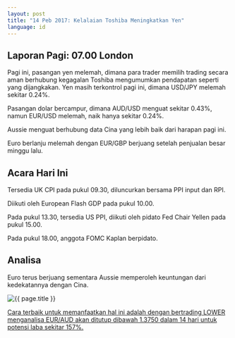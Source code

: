 ```yaml
---
layout: post
title: "14 Peb 2017: Kelalaian Toshiba Meningkatkan Yen"
language: id
---
```

## Laporan Pagi: 07.00 London

Pagi ini, pasangan yen melemah, dimana para trader memilih trading secara aman berhubung kegagalan Toshiba mengumumkan pendapatan seperti yang dijangkakan. Yen masih terkontrol pagi ini, dimana USD/JPY melemah sekitar 0.24%.

Pasangan dolar bercampur, dimana AUD/USD menguat sekitar 0.43%, namun EUR/USD melemah, naik hanya sekitar 0.24%.

Aussie menguat berhubung data Cina yang lebih baik dari harapan pagi ini.

Euro berlanju melemah dengan EUR/GBP berjuang setelah penjualan besar minggu lalu.

## Acara Hari Ini

Tersedia UK CPI pada pukul 09.30, diluncurkan bersama PPI input dan RPI.

Diikuti oleh European Flash GDP pada pukul 10.00.

Pada pukul 13.30, tersedia US PPI, diikuti oleh pidato Fed Chair Yellen pada pukul 15.00.

Pada pukul 18.00, anggota FOMC Kaplan berpidato.

## Analisa

Euro terus berjuang sementara Aussie memperoleh keuntungan dari kedekatannya dengan Cina.

<img src="{{ site.url }}/images/Screen Shot 2017-02-14.png" alt="{{ page.title }}">

<a href="%LINK%%?currency=USD&market=forex&underlying=frxEURAUD&formname=higherlower&duration_amount=14&duration_units=d&amount=10&amount_type=payout&expiry_type=duration&barrier=1.3750">Cara terbaik untuk memanfaatkan hal ini adalah dengan bertrading LOWER menganalisa EUR/AUD akan ditutup dibawah 1.3750 dalam 14 hari untuk potensi laba sekitar 157%.</a>